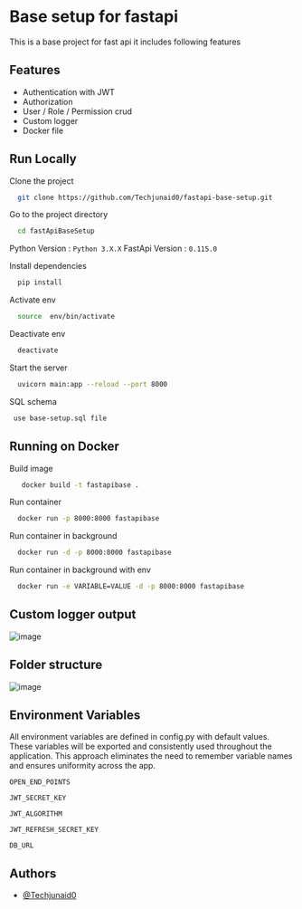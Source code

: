 # Base setup for fastapi

This is a base project for fast api it includes following features

## Features

- Authentication with JWT
- Authorization
- User / Role / Permission crud
- Custom logger
- Docker file

## Run Locally

Clone the project

```bash
  git clone https://github.com/Techjunaid0/fastapi-base-setup.git
```

Go to the project directory

```bash
  cd fastApiBaseSetup
```

Python Version : `Python 3.X.X`
FastApi Version : `0.115.0`

Install dependencies

```bash
  pip install
```

Activate env

```bash
  source  env/bin/activate
```

Deactivate env

```bash
  deactivate
```

Start the server

```bash
  uvicorn main:app --reload --port 8000
```

SQL schema

```bash
 use base-setup.sql file
```

## Running on Docker

Build image

```bash
   docker build -t fastapibase .
```

Run container

```bash
  docker run -p 8000:8000 fastapibase
```

Run container in background

```bash
  docker run -d -p 8000:8000 fastapibase
```

Run container in background with env

```bash
  docker run -e VARIABLE=VALUE -d -p 8000:8000 fastapibase
```

## Custom logger output

![image](https://github.com/user-attachments/assets/add07161-523b-4969-8154-31c6cb421e97)

## Folder structure

![image](https://github.com/user-attachments/assets/090782e1-acc7-490b-9266-551b97c84884)

## Environment Variables

All environment variables are defined in config.py with default values. These variables will be exported and consistently used throughout the application. This approach eliminates the need to remember variable names and ensures uniformity across the app.

`OPEN_END_POINTS`

`JWT_SECRET_KEY`

`JWT_ALGORITHM`

`JWT_REFRESH_SECRET_KEY`

`DB_URL`

## Authors

- [@Techjunaid0](https://github.com/Techjunaid0/)
